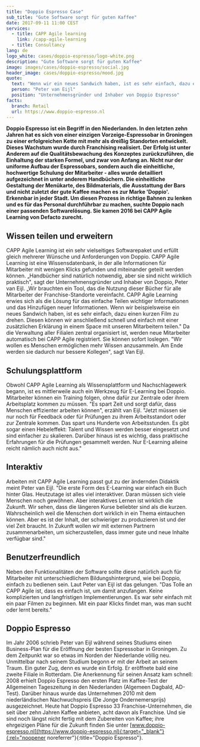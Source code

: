 ```yaml
---
title: "Doppio Espresso Case"
sub_title: "Gute Software sorgt für guten Kaffee"
date: 2017-09-11 11:00 CEST
services:
  - title: CAPP Agile learning
    link: /capp-agile-learning
  - title: Consultancy
lang: de
logo_white: cases/doppio-espresso/logo-white.png
description: "Gute Software sorgt für guten Kaffee"
image: images/cases/doppio-espresso/social.jpg
header_image: cases/doppio-espresso/mood.jpg
quote:
  text: "Wenn wir ein neues Sandwich haben, ist es sehr einfach, dazu einen kurzen Film zu drehen. Diesen können wir anschließend schnell und einfach mit einer zusätzlichen Erklärung in einem Space mit unseren Mitarbeitern teilen."
  person: "Peter van Eijl"
  position: "Unternehmensgründer und Inhaber von Doppio Espresso"
facts:
  branch: Retail
  url: https://www.doppio-espresso.nl
---
```


__Doppio Espresso ist ein Begriff in den Niederlanden. In den letzten zehn Jahren hat es sich von einer einzigen Vorzeige-Espressobar in Groningen zu einer erfolgreichen Kette mit mehr als dreißig Standorten entwickelt. Dieses Wachstum wurde durch Franchising realisiert. Der Erfolg ist unter Anderem auf die Qualitätsbewachung des Konzeptes zurückzuführen, die Einhaltung der starken Formel, und zwar von Anfang an.
Nicht nur der uniforme Aufbau der Espressobars, sondern auch die einheitliche, hochwertige Schulung der Mitarbeiter - alles wurde detailliert aufgezeichnet in unter anderem Handbüchern. Die einheitliche Gestaltung der Menükarte, des Bildmaterials, die Ausstattung der Bars und nicht zuletzt der gute Kaffee machen es zur Marke 'Doppio'. Erkennbar in jeder Stadt. Um diesen Prozess in richtige Bahnen zu lenken und es für das Personal durchführbar zu machen, suchte Doppio nach einer passenden Softwarelösung. Sie kamen 2016 bei CAPP Agile Learning von Defacto zurecht.__

## Wissen teilen und erweitern

CAPP Agile Learning ist ein sehr vielseitiges Softwarepaket und erfüllt gleich mehrerer Wünsche und Anforderungen von Doppio. CAPP Agile Learning ist eine Wissensdatenbank, in der alle Informationen für Mitarbeiter mit wenigen Klicks gefunden und miteinander geteilt werden können. „Handbücher sind natürlich notwendig, aber sie sind nicht wirkllich praktisch", sagt der Unternehmensgründer und Inhaber von Doppio, Peter van Eijl. „Wir brauchten ein Tool, das die Nutzung dieser Bücher für alle Mitarbeiter der Franchise-Standorte vereinfacht. CAPP Agile Learning erwies sich als die Lösung für das einfache Teilen wichtiger Informationen und das Hinzufügen neuer Informationen. Wenn wir beispielsweise ein neues Sandwich haben, ist es sehr einfach, dazu einen kurzen Film zu drehen. Diesen können wir anschließend schnell und einfach mit einer zusätzlichen Erklärung in einem Space mit unseren Mitarbeitern teilen."
Da die Verwaltung aller Filialen zentral organisiert ist, werden neue Mitarbeiter automatisch bei CAPP Agile registriert. Sie können sofort loslegen. "Wir wollen es Menschen ermöglichen mehr Wissen anzusammeln. Am Ende werden sie dadurch nur bessere Kollegen", sagt Van Eijl.

## Schulungsplattform

Obwohl CAPP Agile Learning als Wissensplattform und Nachschlagewerk begann, ist es mittlerweile auch ein Werkzeug für E-Learning bei Doppio. Mitarbeiter können ein Training folgen, ohne dafür zur Zentrale oder ihrem Arbeitsplatz kommen zu müssen. "Es spart Zeit und sorgt dafür, dass Menschen effizienter arbeiten können", erzählt van Eijl. "Jetzt müssen sie nur noch für Feedback oder für Prüfungen zu ihrem Arbeitsstandort oder zur Zentrale kommen. Das spart uns Hunderte von Arbeitsstunden. Es gibt sogar einen Hebeleffekt: Talent und Wissen werden besser eingesetzt und sind einfacher zu skalieren. Darüber hinaus ist es wichtig, dass praktische Erfahrungen für die Prüfungen gesammelt werden. Nur E-Learning alleine reicht nämlich auch nicht aus."

## Interaktiv

Arbeiten mit CAPP Agile Learning passt gut zu der ändernden Didaktik meint Peter van Eijl. "Die erste Form des E-Learning war einfach ein Buch hinter Glas. Heutzutage ist alles viel interaktiver. Daran müssen sich viele Menschen noch gewöhnen. Aber interaktives Lernen ist wirklich die Zukunft. Wir sehen, dass die längeren Kurse beliebter sind als die kurzen. Wahrscheinlich weil die Menschen dort wirklich in ein Thema eintauchen können. Aber es ist der Inhalt, der schwieriger zu produzieren ist und der viel Zeit braucht. In Zukunft wollen wir mit externen Partnern zusammenarbeiten, um sicherzustellen, dass immer gute und neue Inhalte verfügbar sind."

## Benutzerfreundlich

Neben den Funktionalitäten der Software sollte diese natürlich auch für Mitarbeiter mit unterschiedlichem Bildungshintergrund, wie bei Doppio, einfach zu bedienen sein. Laut Peter van Eijl ist das gelungen. "Das Tolle an CAPP Agile ist, dass es einfach ist, um damit anzufangen. Keine komplizierten und langfristigen Implementierungen. Es war sehr einfach mit ein paar Filmen zu beginnen. Mit ein paar Klicks findet man, was man sucht oder lernt bereits."

## Doppio Espresso

Im Jahr 2006 schrieb Peter van Eijl während seines Studiums einen Business-Plan für die Eröffnung der besten Espressobar in Groningen. Zu dem Zeitpunkt war so etwas im Norden der Niederlande völlig neu. Unmittelbar nach seinem Studium begonn er mit der Arbeit an seinem Traum. Ein guter Zug, denn es wurde ein Erfolg. Er eröffnete bald eine zweite Filiale in Rotterdam. Die Anerkennung für seinen Ansatz kam schnell: 2008 erhielt Doppio Espresso den ersten Platz im Kaffee-Test der Allgemeinen Tageszeitung in den Niederlanden (Algemeen Dagbald, AD-Test). Darüber hinaus wurde das Unternehmen 2010 mit dem niederländischen Nachwuchspreis (De Jonge Ondernemersprijs) ausgezeichnet. Heute hat Doppio Espresso 33 Franchise-Unternehmen, die seit über zehn Jahren Kaffee anbieten, acht davon als Franchise. Und sie sind noch längst nicht fertig mit dem Zubereiten von Kaffee; ihre ehrgeizigen Pläne für die Zukunft finden Sie unter [www.doppio-espresso.nl](https://www.doppio-espresso.nl){:target="_blank"}{:rel="noopener noreferrer"}{:title="Doppio Espresso"}.
